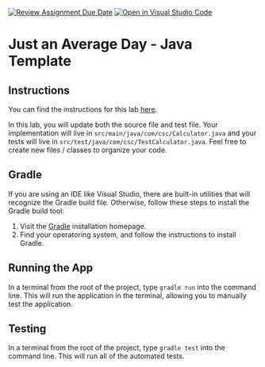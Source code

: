 [![Review Assignment Due Date](https://classroom.github.com/assets/deadline-readme-button-22041afd0340ce965d47ae6ef1cefeee28c7c493a6346c4f15d667ab976d596c.svg)](https://classroom.github.com/a/toMeRq1J)
[![Open in Visual Studio Code](https://classroom.github.com/assets/open-in-vscode-2e0aaae1b6195c2367325f4f02e2d04e9abb55f0b24a779b69b11b9e10269abc.svg)](https://classroom.github.com/online_ide?assignment_repo_id=17364566&assignment_repo_type=AssignmentRepo)
# Just an Average Day - Java Template

## Instructions

You can find the instructions for this lab [here](https://cyrusvandrevala.com/teaching/csc/214/labs/just-an-average-day.html).

In this lab, you will update both the source file and test file. Your implementation will live in `src/main/java/com/csc/Calculator.java` and your tests will live in `src/test/java/com/csc/TestCalculator.java`. Feel free to create new files / classes to organize your code.

## Gradle

If you are using an IDE like Visual Studio, there are built-in utilities that will recognize the Gradle build file. Otherwise, follow these steps to install the Gradle build tool:

1. Visit the [Gradle](https://gradle.org/install/) installation homepage.
2. Find your operatoring system, and follow the instructions to install Gradle.

## Running the App

In a terminal from the root of the project, type `gradle run` into the command line. This will run the application in the terminal, allowing you to manually test the application.

## Testing

In a terminal from the root of the project, type `gradle test` into the command line. This will run all of the automated tests.
